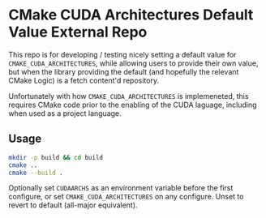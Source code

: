 # CMake CUDA Architectures Default Value External Repo

This repo is for developing / testing nicely setting a default value for `CMAKE_CUDA_ARCHITECTURES`, while allowing users to provide their own value, but when the library providing the default (and hopefully the relevant CMake Logic) is a fetch content'd repository. 

Unfortunately with how `CMAKE_CUDA_ARCHITECTURES` is implemeneted, this requires CMake code prior to the enabling of the CUDA laguage, including when used as a project language.


## Usage


```bash
mkdir -p build && cd build
cmake ..
cmake --build .
```

Optionally set `CUDAARCHS` as an environment variable before the first configure, or set `CMAKE_CUDA_ARCHITECTURES` on any configure. Unset to revert to default (all-major equivalent).